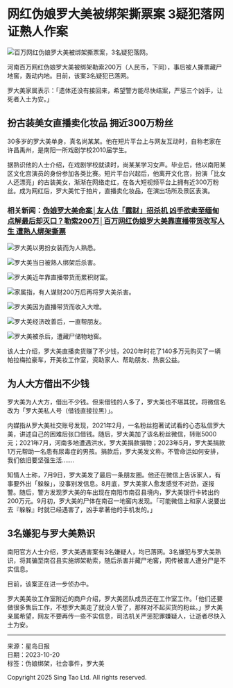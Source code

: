 # 网红伪娘罗大美被绑架撕票案 3疑犯落网证熟人作案

![百万网红伪娘罗大美被绑架撕票案，3名疑犯落网。](https://image.stheadline.com/f/680p0/0x0/100/none/72cbfe82f11b8a5d8f1c9f33d6553a47/stheadline/inewsmedia/20231021/_2023102116090485779.jpg)

河南百万网红伪娘罗大美被绑架勒索200万（人民币，下同），事后被人撕票藏尸地窖，轰动内地。目前，该案3名疑犯已落网。

罗大美家属表示：「遗体还没有接回来，希望警方能尽快结案，严惩三个凶手，让死者入土为安。」

## 扮古装美女直播卖化妆品 拥近300万粉丝

30多岁的罗大美单身，真名尚某某。他在短片平台上与网友互动时，自称老家在许昌禹州，是南阳一所戏剧学校2010届学生。

据熟识他的人士介绍，在戏剧学校就读时，尚某某学习女声。毕业后，他以南阳某区文化宫演员的身份参加各类比赛。短片平台兴起后，他离开文化宫，扮演「比女人还漂亮」的古装美女，渐渐在网络走红，在各大短视频平台上拥有近300万粉丝。成为网红后，罗大美忙于拍片，直播卖化妆品，在演出场所及景区表演。

### 相关新闻：[伪娘罗大美命案│友人估「露财」招杀机 凶手欲卖至缅甸点解最后却灭口？](https://www.stheadline.com/realtime-china/3283847/%E5%81%BD%E5%A8%98%E7%BE%85%E5%A4%A7%E7%BE%8E%E5%91%BD%E6%A1%88%E5%8F%8B%E4%BA%BA%E4%BC%B0%E9%9C%B2%E8%B2%A1%E6%8B%9B%E6%AE%BA%E6%A9%9F-%E5%85%87%E6%89%8B%E6%AC%B2%E8%B3%A3%E8%87%B3%E7%B7%AC%E7%94%B8%E9%BB%9E%E8%A7%A3%E6%9C%80%E5%BE%8C%E5%8D%BB%E6%BB%85%E5%8F%A3)[勒索200万│百万网红伪娘罗大美靠直播带货改写人生 遭熟人绑架撕票](https://www.stheadline.com/realtime-china/3283604/%E5%8B%92%E7%B4%A2200%E8%90%AC%E7%99%BE%E8%90%AC%E7%B6%B2%E7%B4%85%E5%81%BD%E5%A8%98%E7%BE%85%E5%A4%A7%E7%BE%8E%E9%9D%A0%E7%9B%B4%E6%92%AD%E5%B8%B6%E8%B2%A8%E6%94%B9%E5%AF%AB%E4%BA%BA%E7%94%9F-%E9%81%AD%E7%86%9F%E4%BA%BA%E7%B6%81%E6%9E%B6%E6%92%95%E7%A5%A8)

![罗大美以男扮女装而为人熟悉。](https://image.hkhl.hk/f/1024p0/0x0/100/none/1f8e4f0a9e3ae1df37b37cb387cbf08a/2023-10/101_5.JPG)

![罗大美当日被熟人绑架后杀害。](https://image.hkhl.hk/f/1024p0/0x0/100/none/781ee4e72f8f97be138b9902edbecd62/2023-10/102_6.JPG)

![罗大美近年靠直播带货而累积财富。](https://image.hkhl.hk/f/1024p0/0x0/100/none/a7554077ad3172ad80fecaaf789103a8/2023-10/103_8.JPG)

![家属指，有人谋财200万后再将罗大美杀害。](https://image.hkhl.hk/f/1024p0/0x0/100/none/08dd83203486d87e6a7d8bddc178413f/2023-10/104_5.JPG)

![罗大美因为直播带货而收入大增。](https://image.hkhl.hk/f/1024p0/0x0/100/none/04472023a9e68270c69a14a0de4bd1a6/2023-10/105_3.JPG)

![罗大美经济改善后，一直帮朋友。](https://image.hkhl.hk/f/1024p0/0x0/100/none/ff0158337bf81c32cdf81c11c7d93f52/2023-10/106_1.JPG)

![罗大美被杀后，遭藏尸储物地窖。](https://image.hkhl.hk/f/1024p0/0x0/100/none/6b047205fb778da458c1a75f228eb4a2/2023-10/00781TN4gy1hiyqfg9vesj30tw13wq7w.jpg)

该人士介绍，罗大美直播卖货赚了不少钱，2020年时花了140多万元购买了一辆帕拉梅拉豪车，开美妆工作室，资助家人、帮助朋友、热衷公益。

## 为人大方借出不少钱

罗大美为人大方，借出不少钱。但来借钱的人多了，罗大美也不堪其扰，将微信名改为「罗大美私人号（借钱直接拉黑）」。

内媒指从罗大美社交账号发现，2021年2月，一名粉丝抱著试试看的心态私信罗大美，讲述自己的困难后张口借钱。随后，罗大美加了该名粉丝微信，转账5000元；2021年7月，河南多地遭遇洪水，罗大美捐款捐物；2023年5月，罗大美捐款1万元帮助一名患有尿毒症的男孩。捐款后，罗大美发文称，不管命运如何安排，我们依旧要坚强生活.......

知情人士称，7月9日，罗大美发了最后一条朋友圈。他还在微信上告诉家人，有事要外出「躲躲」，没事别发信息。8月底，罗大美家人愈发感觉不对劲，遂报警。随后，警方发现罗大美的车出现在南阳市南召县境内，罗大美银行卡转出约200万元。9月初，罗大美的尸体在南召一地窖内发现。「可能微信上和家人说要出去『躲躲』时就已经遇害了，凶手拿著他的手机发的。」

## 3名嫌犯与罗大美熟识

南阳官方人士介绍，罗大美遇害案有3名嫌疑人，均已落网。3名嫌犯与罗大美熟识，将其骗至南召县实施绑架勒索，随后杀害并藏尸地窖，网传被害人遭分尸是不实信息。

目前，该案正在进一步侦办中。

罗大美美妆工作室附近的商户介绍，罗大美团队成员还在工作室工作。「他们还要做很多售后工作，不想罗大美走了就没人管了，那样对不起买货的粉丝。」罗大美亲属希望，网友不要再传一些不实信息，司法机关严惩犯罪嫌疑人，让逝者尽快入土为安。

---

来源：星岛日报  
日期：2023-10-20  
标签：伪娘绑架，社会事件，罗大美

Copyright 2025 Sing Tao Ltd. All rights reserved.
<!-- tcd_original_link https://std.stheadline.com/sc/realtime/article/1959006/%E5%8D%B3%E6%99%82-%E4%B8%AD%E5%9C%8B-%E7%B6%B2%E7%B4%85%E5%81%BD%E5%A8%98%E7%BE%85%E5%A4%A7%E7%BE%8E%E8%A2%AB%E7%B6%81%E6%9E%B6%E6%92%95%E7%A5%A8%E6%A1%88-3%E7%96%91%E7%8A%AF%E8%90%BD%E7%B6%B2%E8%AD%89%E7%86%9F%E4%BA%BA%E4%BD%9C%E6%A1%88 -->
